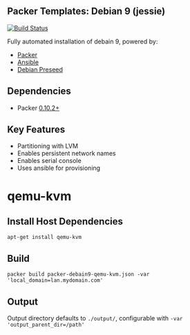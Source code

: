 Packer Templates: Debian 9 (jessie)
-----------------------------------

[![Build Status](https://travis-ci.org/bramford/packer-debian9.svg?branch=master)](https://travis-ci.org/bramford/packer-debian9)
 
Fully automated installation of debain 9, powered by:

- [Packer](https://www.packer.io/intro/index.html)
- [Ansible](http://docs.ansible.com/ansible/index.html)
- [Debian Preseed](https://wiki.debian.org/DebianInstaller/Preseed)

## Dependencies
 
 - Packer [0.10.2+](https://releases.hashicorp.com/packer/)

## Key Features

- Partitioning with LVM
- Enables persistent network names
- Enables serial console
- Uses ansible for provisioning
 
# qemu-kvm

## Install Host Dependencies

    apt-get install qemu-kvm

## Build
 
    packer build packer-debain9-qemu-kvm.json -var 'local_domain=lan.mydomain.com'

## Output

Output directory defaults to `./output/`, configurable with `-var 'output_parent_dir=/path'`
